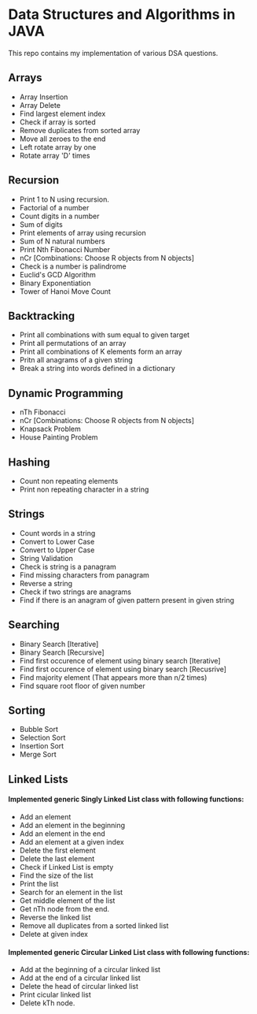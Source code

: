 # Data Structures and Algorithms in JAVA

This repo contains my implementation of various DSA questions.

## Arrays

* Array Insertion
* Array Delete
* Find largest element index
* Check if array is sorted
* Remove duplicates from sorted array
* Move all zeroes to the end
* Left rotate array by one
* Rotate array 'D' times

## Recursion

* Print 1 to N using recursion.
* Factorial of a number
* Count digits in a number
* Sum of digits
* Print elements of array using recursion
* Sum of N natural numbers
* Print Nth Fibonacci Number
* nCr [Combinations: Choose R objects from N objects]
* Check is a number is palindrome
* Euclid's GCD Algorithm
* Binary Exponentiation
* Tower of Hanoi Move Count

## Backtracking

* Print all combinations with sum equal to given target
* Print all permutations of an array
* Print all combinations of K elements form an array
* Pritn all anagrams of a given string
* Break a string into words defined in a dictionary

## Dynamic Programming

* nTh Fibonacci
* nCr [Combinations: Choose R objects from N objects]
* Knapsack Problem
* House Painting Problem

## Hashing

* Count non repeating elements
* Print non repeating character in a string

## Strings

* Count words in a string
* Convert to Lower Case
* Convert to Upper Case
* String Validation
* Check is string is a panagram
* Find missing characters from panagram
* Reverse a string
* Check if two strings are anagrams
* Find if there is an anagram of given pattern present in given string

## Searching

* Binary Search [Iterative]
* Binary Search [Recursive]
* Find first occurence of element using binary search [Iterative]
* Find first occurence of element using binary search [Recusrive]
* Find majority element (That appears more than n/2 times)
* Find square root floor of given number 

## Sorting 

* Bubble Sort
* Selection Sort
* Insertion Sort
* Merge Sort 

## Linked Lists

#### Implemented generic Singly Linked List class with following functions: 

* Add an element
* Add an element in the beginning
* Add an element in the end
* Add an element at a given index
* Delete the first element
* Delete the last element
* Check if Linked List is empty
* Find the size of the list
* Print the list
* Search for an element in the list
* Get middle element of the list
* Get nTh node from the end.
* Reverse the linked list
* Remove all duplicates from a sorted linked list
* Delete at given index     

#### Implemented generic Circular Linked List class with following functions:  

* Add at the beginning of a circular linked list
* Add at the end of a circular linked list
* Delete the head of circular linked list
* Print cicular linked list
* Delete kTh node.
